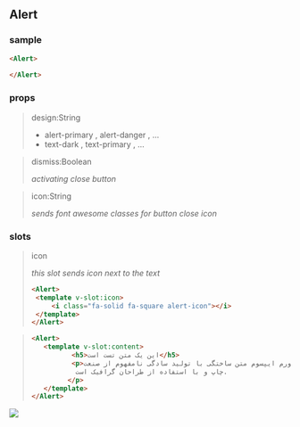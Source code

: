 ## Alert

### sample

```html
<Alert>
    
</Alert>
```
### props

> design:String
> - alert-primary , alert-danger , ...
> - text-dark , text-primary , ...

> dismiss:Boolean
>
> *activating close button*

> icon:String
>
> *sends font awesome classes for button close icon*



### slots

> icon
>
> *this slot sends icon next to the text*
>
> ```html
> <Alert>
>  <template v-slot:icon>
>      <i class="fa-solid fa-square alert-icon"></i>
>  </template>
> </Alert>
> ```


> ```html
> <Alert>
>    <template v-slot:content>
>           <h5>این یک متن تست است</h5>
>           <p>لورم ایپسوم متن ساختگی با تولید سادگی نامفهوم از صنعت
>            چاپ و با استفاده از طراحان گرافیک است.         
>          </p>
>    </template>
> </Alert>
> ```
<img src="../../assets/component_images/alert.jpg">